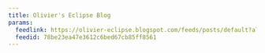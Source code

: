 ```yaml
---
title: Olivier's Eclipse Blog
params:
  feedlink: https://olivier-eclipse.blogspot.com/feeds/posts/default?alt=rss
  feedid: 78be23ea47e3612c6bed67cb85ff8561
---
```

